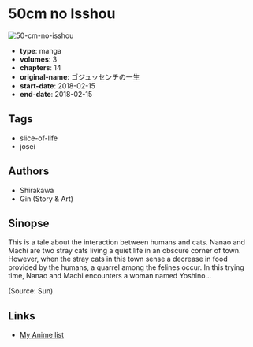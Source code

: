 # 50cm no Isshou

![50-cm-no-isshou](https://cdn.myanimelist.net/images/manga/5/244397.jpg)

-   **type**: manga
-   **volumes**: 3
-   **chapters**: 14
-   **original-name**: ゴジュッセンチの一生
-   **start-date**: 2018-02-15
-   **end-date**: 2018-02-15

## Tags

-   slice-of-life
-   josei

## Authors

-   Shirakawa
-   Gin (Story & Art)

## Sinopse

This is a tale about the interaction between humans and cats. Nanao and Machi are two stray cats living a quiet life in an obscure corner of town. However, when the stray cats in this town sense a decrease in food provided by the humans, a quarrel among the felines occur. In this trying time, Nanao and Machi encounters a woman named Yoshino...

(Source: Sun)

## Links

-   [My Anime list](https://myanimelist.net/manga/113667/50cm_no_Isshou)

